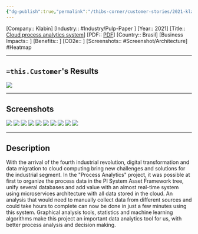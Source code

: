 ```yaml
---
{"dg-publish":true,"permalink":"/thibs-corner/customer-stories/2021-klabin-cloud-process-analytics-system/","noteIcon":""}
---
```


[Company:: Klabin]
[Industry:: #Industry/Pulp-Paper ]
[Year:: 2021]
[Title:: [Cloud process analytics system](https://resources.osisoft.com/presentations/cloud-process-analytics-system/)]
[PDF:: [PDF](https://cdn.osisoft.com/osi/presentations/2021-aveva-pi-world/UC21NA-D2MM080-Klabin-Bonicenha-Cloud-process-analytics-system.pdf)]
[Country:: Brasil]
[Business Impacts:: ]
[Benefits:: ]
[CO2e:: ]
[Screenshots:: #Screenshot/Architecture] 
#Heatmap

---
## `=this.Customer`'s Results
![](https://i.imgur.com/Rd3yoTo.png)

---
## Screenshots
![](https://i.imgur.com/pRbVrnW.png)
![](https://i.imgur.com/Ea0QD1P.png)
![](https://i.imgur.com/ci1IGfQ.png)
![](https://i.imgur.com/xLSUYqZ.png)
![](https://i.imgur.com/DE8r3dK.png)
![](https://i.imgur.com/ez0D1U2.png)
![](https://i.imgur.com/3KBtTrA.png)
![](https://i.imgur.com/Ug04k8u.png)
![](https://i.imgur.com/eZZVZ6O.png)
![](https://i.imgur.com/PHBtP5r.png)

---
## Description
With the arrival of the fourth industrial revolution, digital transformation and data migration to cloud computing bring new challenges and solutions for the industrial segment. In the "Process Analytics" project, it was possible at first to organize the process data in the PI System Asset Framework tree, unify several databases and add value with an almost real-time system using microservices architecture with all data stored in the cloud. An analysis that would need to manually collect data from different sources and could take hours to complete can now be done in just a few minutes using this system. Graphical analysis tools, statistics and machine learning algorithms make this project an important data analytics tool for us, with better process analysis and decision making.